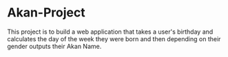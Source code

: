 # Akan-Project
This project is to build a web application that takes a user's birthday and calculates the day of the week they were born and then depending on their gender outputs their Akan Name.
